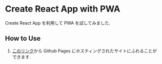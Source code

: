 # Create React App with PWA

Create React App を利用して PWA を試してみました.

## How to Use

1. [このリンク](https://monokemonoke.github.io/create-react-app-pwa-test/)から Github Pages
   にホスティングされたサイトにふれることができます.
